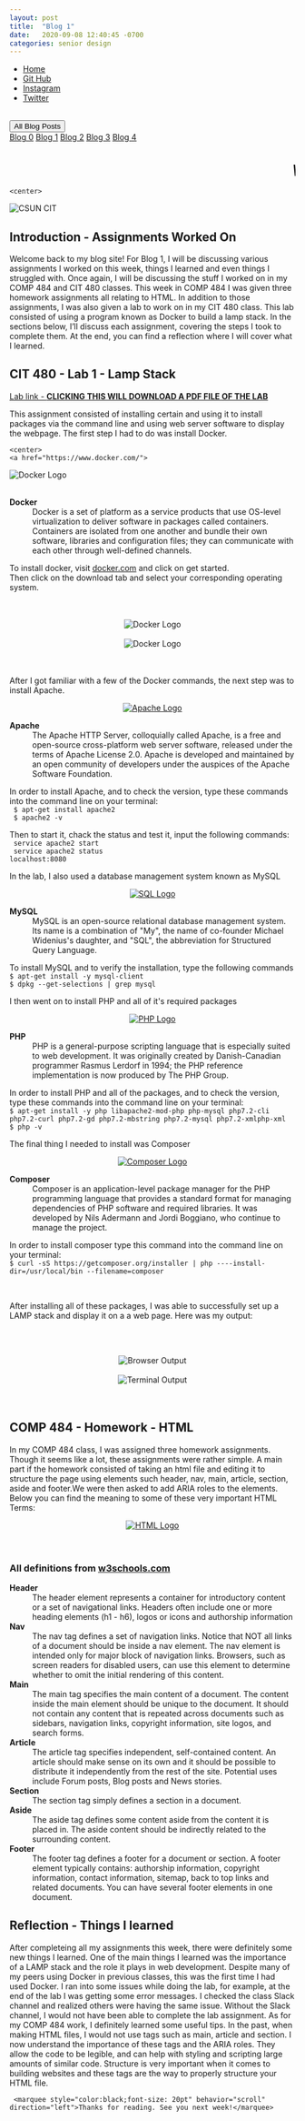 ```yaml
---
layout: post
title:  "Blog 1"
date:   2020-09-08 12:40:45 -0700
categories: senior design
---
```


<html>



<style>
{% include custom.css %}
</style>

  <title>Blog 1</title>
<body>
<ul class="navbar">
 
  <li class="navbar"><a class="home" href="http://dec98524.github.io/">Home</a></li>
  <li class="navbar"><a href="https://github.com/dec98524/dec98524.github.io">Git Hub</a></li>
  <li class="navbar"><a href="https://www.instagram.com/im.davidcastaneda/">Instagram</a></li>
  <li class="navbar"><a href="https://twitter.com/refilldranks">Twitter</a></li>

</ul>
<br>
<div class="dropdown">
  <button class="dropbtn">All Blog Posts</button>
  <div class="dropdown-content">
    <a href="https://dec98524.github.io/senior/design/2020/08/27/blog-0.html">Blog 0</a>
    <a href="https://dec98524.github.io/senior/design/2020/09/08/blog1.html">Blog 1</a>
                <a href="https://dec98524.github.io/senior/design/2020/09/18/blog2.html">Blog 2</a>
            <a href="https://dec98524.github.io/senior/design/2020/09/25/blog3.html">Blog 3</a>
    <a href="https://dec98524.github.io/senior/design/2020/09/25/blog4.html">Blog 4</a>
  </div>
</div><br>
<br>
<marquee style="color:black;font-size: 20pt" behavior="scroll" direction="left"><i>Welcome to my blog site!</i></marquee>

    <center>
<img src="https://www.csun.edu/ua/2017logos/Seal-CSUN-Horizontal-186.png" alt="CSUN CIT" align="middle">
</center>

<h2>Introduction - Assignments Worked On</h2>

<p>Welcome back to my blog site! For Blog 1, I will be discussing various assignments I worked on this week, things I learned and even things I struggled with. Once again, I will be discussing the stuff I worked on in my COMP 484 and CIT 480 classes. This week in COMP 484 I was given three homework assignments all relating to HTML. In addition to those assignments, I was also given a lab to work on in my CIT 480 class. This lab consisted of using a program known as Docker to build a lamp stack. In the sections below, I’ll discuss each assignment, covering the steps I took to complete them. At the end, you can find a reflection where I will cover what I learned.</p>

<h2>CIT 480 - Lab 1 - Lamp Stack</h2> 
<p><a href="https://canvas.csun.edu/courses/81618/files/10141705/download?wrap=1" style="text-decoration: underline">Lab link - <b>CLICKING THIS WILL DOWNLOAD A PDF FILE OF THE LAB</b></a><br> 
</p> 
      

<p>This assignment consisted of installing certain  and using it to install packages via the command line and using web server software to display the webpage. The first step I had to do was install Docker.</p>


    <center>
    <a href="https://www.docker.com/">
<img src="https://miro.medium.com/max/2404/1*JUOITpaBdlrMP9D__-K5Fw.png" alt="Docker Logo" align="middle">
</a>
</center>
<br> <br>

<dl>
  <dt><b>Docker</b></dt>
  <dd>Docker is a set of platform as a service products that use OS-level virtualization to deliver software in packages called containers. Containers are isolated from one another and bundle their own software, libraries and configuration files; they can communicate with each other through well-defined channels.</dd>
</dl>
<p>To install docker, visit <a href="https://www.docker.com/" style="text-decoration: underline">docker.com</a> and click on get started.<br>
    Then click on the download tab and select your corresponding operating system.</p>
 <br><br>
  <center>
<img src="https://i.imgur.com/wZxrVif.png" alt="Docker Logo" align="middle" width="auto" height="auto">
 <br><br>
<img src="https://i.imgur.com/g8fujvU.png" alt="Docker Logo" align="middle" width="auto" height="auto">
</center>
<br><br>
    
<p>After I got familiar with a few of the Docker commands, the next step was to install Apache.</p>
      <center>
      <a href="https://httpd.apache.org/">
      <img src="https://lh3.googleusercontent.com/FhcvMIodMAcv0JrG1jctJ2N8yNC9R8SR59FuVuK8im5EwSVfpqqOXsY1ml_uUfDxRBFTc20rJ9nU3ka5sOL-wv9HOXQgq6vpebxWr5BgUQXDtXAlfSPHq1ExfLaRE3sk3uL5XPso" alt="Apache Logo" align="middle">
    </a>      
</center>

  <dl>
  <dt><b>Apache</b></dt>
  <dd>The Apache HTTP Server, colloquially called Apache, is a free and open-source cross-platform web server software, released under the terms of Apache License 2.0. Apache is developed and maintained by an open community of developers under the auspices of the Apache Software Foundation.</dd>
</dl>

<p> In order to install Apache, and to check the version, type these commands into the command line on your terminal: 
     <br><code> $ apt-get install apache2 </code><br><code> $ apache2 -v</code><br></p>
<p>Then to start it, chack the status and test it, input the following commands:  <br><code> service apache2 start </code><br><code> service apache2 status</code><br><code>localhost:8080</code></p>     

<p>In the lab, I also used a database management system known as MySQL</p>
      <center>
     <a href="https://www.mysql.com/">
      <img src="https://d1.awsstatic.com/asset-repository/products/amazon-rds/1024px-MySQL.ff87215b43fd7292af172e2a5d9b844217262571.png" alt="SQL Logo" align="middle">
    </a>
</center>

  <dl>
  <dt><b>MySQL</b></dt>
  <dd>MySQL is an open-source relational database management system. Its name is a combination of "My", the name of co-founder Michael Widenius's daughter, and "SQL", the abbreviation for Structured Query Language.</dd>
</dl>
<p> To install MySQL and to verify the installation, type the following commands<br><code>$ apt-get install -y mysql-client</code><br><code>$ dpkg --get-selections | grep mysql</code><br></p>
     
<p>I then went on to install PHP and all of it's required packages</p>
      <center>
        <a href="https://www.php.net/">
      <img src="https://www.php.net/images/logos/new-php-logo.svg" alt="PHP Logo" align="middle">
    </a>
</center>

  <dl>
  <dt><b>PHP</b></dt>
  <dd>PHP is a general-purpose scripting language that is especially suited to web development. It was originally created by Danish-Canadian programmer Rasmus Lerdorf in 1994; the PHP reference implementation is now produced by The PHP Group.</dd>
</dl>
 <p> In order to install PHP and all of the packages, and to check the version, type these commands into the command line on your terminal: 
     <br><code>$ apt-get install -y php libapache2-mod-php php-mysql php7.2-cli php7.2-curl php7.2-gd php7.2-mbstring php7.2-mysql php7.2-xmlphp-xml</code><br><code>$ php -v</code><br></p>


<p>The final thing I needed to install was Composer</p>
      <center>
        <a href="https://getcomposer.org/">
      <img src="https://getcomposer.org/img/logo-composer-transparent.png" alt="Composer Logo" align="middle">
    </a>
</center>

  <dl>
  <dt><b>Composer</b></dt>
  <dd>Composer is an application-level package manager for the PHP programming language that provides a standard format for managing dependencies of PHP software and required libraries. It was developed by Nils Adermann and Jordi Boggiano, who continue to manage the project.</dd>
</dl>
 <p> In order to install composer type this command into the command line on your terminal: 
     <br><code>$ curl -sS https://getcomposer.org/installer | php ----install-dir=/usr/local/bin --filename=composer</code></p>
<br>
<p>After installing all of these packages, I was able to successfully set up a LAMP stack and display it on a a web page. Here was my output:</p>

<br><br>
  <center>
<img src="https://i.imgur.com/kDY0NCy.png" alt="Browser Output" align="middle" width="auto" height="auto">
 <br><br>
<img src="https://i.imgur.com/8VgOk7N.png" alt="Terminal Output" align="middle" width="auto" height="auto">
</center>
<br><br>


<h2>COMP 484 - Homework - HTML</h2> 

<p>In my COMP 484 class, I was assigned three homework assignments. Though it seems like a lot, these assignments were rather simple. A main part if the homework consisted of taking an html file and editing it to structure the page using elements such header, nav, main, article, section, aside and footer.We were then asked to add ARIA roles to the elements. Below you can find the meaning to some of these very important HTML Terms:</p>
 
  <center>
    <a href="https://www.w3schools.com/html/">
<img src="https://cdn.mos.cms.futurecdn.net/hFm4iWXhbw4c4rdcMH8tUD.jpg" alt="HTML Logo" align="middle">
</a>
</center>
<br> <br>
<h3>All definitions from <a href="https://www.w3schools.com">w3schools.com</a></h3>
<dl>
  <dt><b>Header</b></dt>
  <dd>The header element represents a container for introductory content or a set of navigational links. Headers often include one or more heading elements (h1 - h6), logos or icons and authorship information</dd>
  <dt><b>Nav</b></dt>
  <dd>The nav tag defines a set of navigation links. Notice that NOT all links of a document should be inside a nav element. The nav element is intended only for major block of navigation links. Browsers, such as screen readers for disabled users, can use this element to determine whether to omit the initial rendering of this content.</dd>
  <dt><b>Main</b></dt>
  <dd>The main tag specifies the main content of a document. The content inside the main element should be unique to the document. It should not contain any content that is repeated across documents such as sidebars, navigation links, copyright information, site logos, and search forms.</dd>
  <dt><b>Article</b></dt>
  <dd>The article tag specifies independent, self-contained content. An article should make sense on its own and it should be possible to distribute it independently from the rest of the site. Potential uses include Forum posts, Blog posts and News stories.

</dd>
  <dt><b>Section</b></dt>
  <dd>The section tag simply defines a section in a document.
</dd>
  <dt><b>Aside</b></dt>
  <dd>The aside tag defines some content aside from the content it is placed in. The aside content should be indirectly related to the surrounding content.</dd>
  <dt><b>Footer</b></dt>
  <dd>The footer tag defines a footer for a document or section. A footer element typically contains: authorship information, copyright information, contact information, sitemap, back to top links and related documents. You can have several footer elements in one document.</dd>
    
</dl>

<h2>Reflection - Things I learned</h2>
<p>After completeing all my assignments this week, there were definitely some new things I learned. One of the main things I learned was the importance of a LAMP stack and the role it plays in web development. Despite many of my peers using Docker in previous classes, this was the first time I had used Docker. I ran into some issues while doing the lab, for example, at the end of the lab I was getting some error messages. I checked the class Slack channel and realized others were having the same issue. Without the Slack channel, I would not have been able to complete the lab assignment. As for my COMP 484 work, I definitely learned some useful tips. In the past, when making HTML files, I would not use tags such as main, article and section. I now understand the importance of these tags and the ARIA roles. They allow the code to be legible, and can help with styling and scripting large amounts of similar code. Structure is very important when it comes to building websites and these tags are the way to properly structure your HTML file.</p>
 
 
     <marquee style="color:black;font-size: 20pt" behavior="scroll" direction="left">Thanks for reading. See you next week!</marquee>
</body>
</html>



